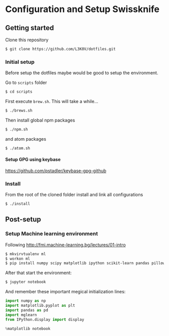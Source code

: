 # Configuration and Setup Swissknife

## Getting started
Clone this repository

```bash
$ git clone https://github.com/L3K0V/dotfiles.git
```

### Initial setup
Before setup the dotfiles maybe would be good to setup the environment.

Go to `scripts` folder

```bash
$ cd scripts
```

First execute `brew.sh`. This will take a while...

```bash
$ ./brews.sh
```

Then install global npm packages

```bash
$ ./npm.sh
```

and atom packages

```bash
$ ./atom.sh
```

#### Setup GPG using keybase

https://github.com/pstadler/keybase-gpg-github


### Install

From the root of the cloned folder install and link all configurations

```bash
$ ./install
```

## Post-setup

### Setup Machine learning environment

Following http://fmi.machine-learning.bg/lectures/01-intro

```bash
$ mkvirvtualenv ml
$ workon ml
$ pip install numpy scipy matplotlib ipython scikit-learn pandas pillow mglearn jupyter
```

After that start the environment:

```bash
$ jupyter notebook
```

And remember these important megical initialization lines:

```python
import numpy as np
import matplotlib.pyplot as plt
import pandas as pd
import mglearn
from IPython.display import display

%matplotlib notebook
```
